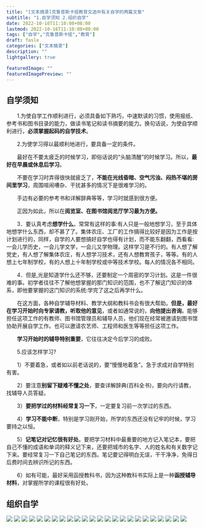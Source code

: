 ```yaml
---
title: "[文本摘录]克鲁普斯卡娅教育文选中有关自学的两篇文章"
subtitle: "1.自学须知 2.组织自学"
date: 2022-10-16T11:10:08+08:00
lastmod: 2022-10-16T11:10:08+08:00
tags: ["自学","克鲁普斯卡娅","教育"]
draft: fasle
categories: ["文本摘录"]
description: ""
lightgallery: true

featuredImage: ""
featuredImagePreview: ""
---
```


## 自学须知

&emsp;&emsp;1.为使自学工作顺利进行，必须具备如下熟巧，中速默读的习惯，使用报纸、参考书和图书目录的能力，做读书笔记和读书摘要的能力。换句话说，为使自学顺利进行，**必须掌握起码的自学技术**。

&emsp;&emsp;2.为使学习得以最顺利地进行，要具备一定的条件。

&emsp;&emsp;最好在不要太疲乏的时候学习，即俗话说的“头脑清醒”的时候学习。所以，**最好在早晨或休息后学习**。

&emsp;&emsp;不要在学习时弄得很快就疲乏了，**不能在光线昏暗、空气污浊、闷热不堪的房间里学习**，周围喧闹嘈杂、干扰甚多的情况下是很难学习的。

&emsp;&emsp;手边有必要的参考书和详解辞典等等，学习时就感到很方便。

&emsp;&emsp;正因为如此，所以在**阅览室、在图书馆阅览厅学习最为方便。**

&emsp;&emsp;3．要认真考虑**想学什么**。常常有这样的事:有人只是一般地想学习，至于具体地想学什么东西，却不甚了了。集体农庄、工厂的工作搞得比较好是因为工作是按计划进行的，同样，自学的人要想搞好自学也得有计划，而不能东翻翻，西看看:一会儿学历史，一会儿学文学，一会儿又学物理。这样学习是不行的。有人想了解党史，有人想了解集体农庄，有人想学习技术，还有人想教育孩子，等等。有的人想上七年制学校，有的人想上十年制学校或中等技术学校。每人的情况各不相同。

&emsp;&emsp;4．但是,光是知道学什么还不够，还要制定一个周密的学习计划。这是一件很难的事。初学者往往不了解他想掌握的那门知识的范围，也不了解这门知识的体系，即他要掌握的这门知识的系统:学完了这之后再学什么。

&emsp;&emsp;在这方面，各种自学辅导材料、教学大纲和教科书会有很大帮助。**但是，最好在学习开始时向专家请教，听取他的意见**，或者如通常说的，**向他提出咨询**。能够担任这项工作的有教师、图书馆管理员和辅导人员，他们现在经常被邀请到图书馆协助开展自学工作。也可以邀请农艺师、工程师和医生等等担任这项工作。

&emsp;&emsp;**学习开始时的辅导特别重要**，它往往决定今后学习的成败。

&emsp;&emsp;5.应该怎样学习?

&emsp;&emsp;1）不要着急，或者如以前老话说的，要“慢慢地着急”。急于求成对自学特别有害。

&emsp;&emsp;2）要注意**别留下疑难不懂之处**，要查详解辞典(百科全书)，要向内行请教，找辅导人员答疑。

&emsp;&emsp;3）**要把学过的材料经常复习一下**，一定要复习前一次学过的东西。

&emsp;&emsp;4）**学习不能中断**，特别是学习刚开始，所学的东西还没有记牢的时候，学习要持之以恒。

&emsp;&emsp;5）**记笔记对记忆很有好处**。要把学习材料中最重要的地方记入笔记本，要把自己不懂的成语和单词的释义记下来，还要把城市的名字、人的姓名和有关数字记下来。要经常复习一下自己笔记的东西。笔记要记得明白无误，干干净净，免得日后费时间去辨识所记的东西。

&emsp;&emsp;6）如有可能，最好采用函授教科书，因为这种教科书实际上是一种**函授辅导材料**，对掌握所学的课程很有好处。

## 组织自学

<img src="/images/wenben/klpsky/289.png" />

<img src="/images/wenben/klpsky/290.png" />

<img src="/images/wenben/klpsky/291.png" />

<img src="/images/wenben/klpsky/292.png" />

<img src="/images/wenben/klpsky/293.png" />

<img src="/images/wenben/klpsky/294.png" />

<img src="/images/wenben/klpsky/295.png" />

<img src="/images/wenben/klpsky/296.png" />

<img src="/images/wenben/klpsky/297.png" />

<img src="/images/wenben/klpsky/298.png" />

<img src="/images/wenben/klpsky/299.png" />

<img src="/images/wenben/klpsky/300.png" />

<img src="/images/wenben/klpsky/301.png" />

<img src="/images/wenben/klpsky/302.png" />

<img src="/images/wenben/klpsky/303.png" />

<img src="/images/wenben/klpsky/304.png" />

<img src="/images/wenben/klpsky/305.png" />

<img src="/images/wenben/klpsky/306.png" />

<img src="/images/wenben/klpsky/307.png" />

<img src="/images/wenben/klpsky/308.png" />

<img src="/images/wenben/klpsky/309.png" />

<img src="/images/wenben/klpsky/310.png" />

<img src="/images/wenben/klpsky/311.png" />

<img src="/images/wenben/klpsky/312.png" />